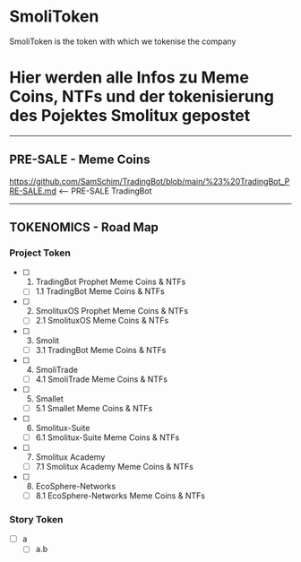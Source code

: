 # SmoliToken
SmoliToken is the token with which we tokenise the company

# Hier werden alle Infos zu Meme Coins, NTFs und der tokenisierung des Pojektes Smolitux gepostet

___


## PRE-SALE - Meme Coins
https://github.com/SamSchim/TradingBot/blob/main/%23%20TradingBot_PRE-SALE.md <-- PRE-SALE TradingBot
___

## TOKENOMICS - Road Map

### Project Token

- [ ] 1. TradingBot Prophet Meme Coins & NTFs
  - [ ] 1.1 TradingBot Meme Coins & NTFs

- [ ] 2. SmolituxOS Prophet Meme Coins & NTFs
  - [ ] 2.1 SmolituxOS Meme Coins & NTFs

- [ ] 3. Smolit
  - [ ] 3.1 TradingBot Meme Coins & NTFs

- [ ] 4. SmoliTrade
  - [ ] 4.1 SmoliTrade Meme Coins & NTFs

- [ ] 5. Smallet
    - [ ] 5.1 Smallet Meme Coins & NTFs

- [ ] 6. Smolitux-Suite
  - [ ] 6.1 Smolitux-Suite Meme Coins & NTFs

- [ ] 7. Smolitux Academy
  - [ ] 7.1 Smolitux Academy Meme Coins & NTFs

- [ ] 8. EcoSphere-Networks
  - [ ] 8.1 EcoSphere-Networks Meme Coins & NTFs

### Story Token

- [ ] a
  - [ ] a.b
